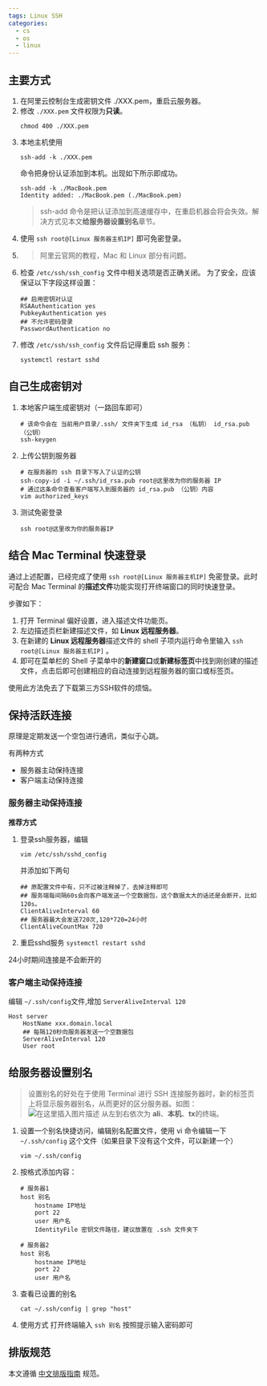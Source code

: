 ```yaml
---
tags: Linux SSH
categories:
  - cs
  - os
  - linux
---
```



## 主要方式

1. 在阿里云控制台生成密钥文件 ./XXX.pem，重启云服务器。
2. 修改 `./XXX.pem` 文件权限为**只读**。
	```
	chmod 400 ./XXX.pem
	```
3. 本地主机使用
	```
	ssh-add -k ./XXX.pem
	```
	命令把身份认证添加到本机。出现如下所示即成功。
	```
	ssh-add -k ./MacBook.pem 
	Identity added: ./MacBook.pem (./MacBook.pem)
	```
	> ssh-add 命令是把认证添加到高速缓存中，在重启机器会将会失效。解决方式见本文**给服务器设置别名**章节。
4. 使用 `ssh root@[Linux 服务器主机IP]` 即可免密登录。
5. 
	> 阿里云官网的教程，Mac 和 Linux 部分有问题。
6. 检查 `/etc/ssh/ssh_config` 文件中相关选项是否正确关闭。
	为了安全，应该保证以下字段这样设置：
	```
	## 启用密钥对认证
	RSAAuthentication yes
	PubkeyAuthentication yes
	## 不允许密码登录
	PasswordAuthentication no
	```
7. 修改 `/etc/ssh/ssh_config` 文件后记得重启 ssh 服务：
	```
	systemctl restart sshd
	```
## 自己生成密钥对
1. 本地客户端生成密钥对（一路回车即可）
	```
	# 该命令会在 当前用户目录/.ssh/ 文件夹下生成 id_rsa （私钥） id_rsa.pub （公钥）
	ssh-keygen
	```
2. 上传公钥到服务器
	```
	# 在服务器的 ssh 目录下写入了认证的公钥
	ssh-copy-id -i ~/.ssh/id_rsa.pub root@这里改为你的服务器 IP
	# 通过这条命令查看客户端写入到服务器的 id_rsa.pub （公钥）内容
	vim authorized_keys
	```
3. 测试免密登录
	```
	ssh root@这里改为你的服务器IP
	```
## 结合 Mac Terminal 快速登录

通过上述配置，已经完成了使用 `ssh root@[Linux 服务器主机IP]` 免密登录。此时可配合 Mac Terminal 的**描述文件**功能实现打开终端窗口的同时快速登录。

步骤如下：
1. 打开 Terminal 偏好设置，进入描述文件功能页。
2. 左边描述页栏新建描述文件，如 **Linux 远程服务器**。
3. 在新建的 **Linux 远程服务器**描述文件的 shell 子项内运行命令里输入  `ssh root@[Linux 服务器主机IP]` 。
4. 即可在菜单栏的 Shell 子菜单中的**新建窗口**或**新建标签页**中找到刚创建的描述文件，点击后即可创建相应的自动连接到远程服务器的窗口或标签页。

使用此方法免去了下载第三方SSH软件的烦恼。

## 保持活跃连接
原理是定期发送一个空包进行通讯，类似于心跳。

有两种方式
* 服务器主动保持连接
* 客户端主动保持连接

### 服务器主动保持连接
**推荐方式**
1. 登录ssh服务器，编辑
	```
	vim /etc/ssh/sshd_config
	```
	并添加如下两句
	```
	## 原配置文件中有，只不过被注释掉了，去掉注释即可
	## 服务端每间隔60s会向客户端发送一个空数据包，这个数据太大的话还是会断开，比如120s。
	ClientAliveInterval 60
	## 服务器最大会发送720次,120*720=24小时
	ClientAliveCountMax 720
	```
2. 重启sshd服务 `systemctl restart sshd` 

24小时期间连接是不会断开的

### 客户端主动保持连接
编辑 `~/.ssh/config`文件,增加 `ServerAliveInterval 120`
```
Host server
    HostName xxx.domain.local
    ## 每隔120秒向服务器发送一个空数据包
    ServerAliveInterval 120
    User root
```

## 给服务器设置别名
> 设置别名的好处在于使用 Terminal 进行 SSH 连接服务器时，新的标签页上将显示服务器别名，从而更好的区分服务器。如图：
> ![在这里插入图片描述](https://cdn.jsdelivr.net/gh/wholon/image@main/uPic/93e4f3e017344c3d96da28123c699343.png)
> 从左到右依次为 **ali**、**本机**、**tx**的终端。

1. 设置一个别名快捷访问，编辑别名配置文件，使用 vi 命令编辑一下 `~/.ssh/config` 这个文件（如果目录下没有这个文件，可以新建一个）
	```
	vim ~/.ssh/config
	```
2. 按格式添加内容：
	```
	# 服务器1
	host 别名
	    hostname IP地址
	    port 22
	    user 用户名
	    IdentityFile 密钥文件路径，建议放置在 .ssh 文件夹下
	    
	# 服务器2
	host 别名
	    hostname IP地址
	    port 22
	    user 用户名
	```
3. 查看已设置的别名
	```
	cat ~/.ssh/config | grep "host"
	```
4. 使用方式
打开终端输入 `ssh 别名` 按照提示输入密码即可
## 排版规范
本文遵循 [中文排版指南](https://github.com/mzlogin/chinese-copywriting-guidelines) 规范。